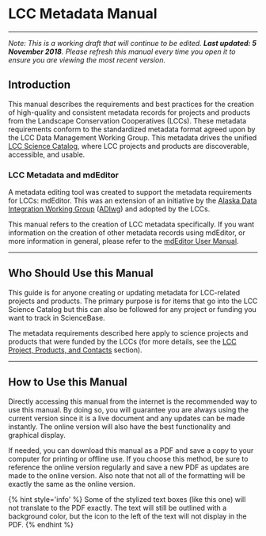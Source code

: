 # LCC Metadata Manual

---

_Note: This is a working draft that will continue to be edited. **Last updated: 5 November 2018**. Please refresh this manual every time you open it to ensure you are viewing the most recent version._

## Introduction

This manual describes the requirements and best practices for the creation of high-quality and consistent metadata records for projects and products from the Landscape Conservation Cooperatives \(LCCs\). These metadata requirements conform to the standardized metadata format agreed upon by the LCC Data Management Working Group. This metadata drives the unified [LCC Science Catalog](lcc-science-catalog.md), where LCC projects and products are discoverable, accessible, and usable.

### LCC Metadata and mdEditor

A metadata editing tool was created to support the metadata requirements for LCCs: mdEditor. This was an extension of an initiative by the [Alaska Data Integration Working Group](http://www.adiwg.org/about/) \([ADIwg](https://adiwg.gitbooks.io/mdeditor/content/GLOSSARY.html#adiwg)\) and adopted by the LCCs.

This manual refers to the creation of LCC metadata specifically. If you want information on the creation of other metadata records using mdEditor, or more information in general, please refer to the [mdEditor User Manual](https://adiwg.gitbooks.io/mdeditor/content/).

---

## Who Should Use this Manual

This guide is for anyone creating or updating metadata for LCC-related projects and products. The primary purpose is for items that go into the LCC Science Catalog but this can also be followed for any project or funding you want to track in ScienceBase.

The metadata requirements described here apply to science projects and products that were funded by the LCCs \(for more details, see the [LCC Project, Products, and Contacts](/lcc-projects-products-contacts.md) section\). 

---

## How to Use this Manual

Directly accessing this manual from the internet is the recommended way to use this manual. By doing so, you will guarantee you are always using the current version since it is a live document and any updates can be made instantly. The online version will also have the best functionality and graphical display.

If needed, you can download this manual as a PDF and save a copy to your computer for printing or offline use. If you choose this method, be sure to reference the online version regularly and save a new PDF as updates are made to the online version. Also note that not all of the formatting will be exactly the same as the online version.

{% hint style='info' %}
Some of the stylized text boxes \(like this one\) will not translate to the PDF exactly. The text will still be outlined with a background color, but the icon to the left of the text will not display in the PDF.
{% endhint %}



